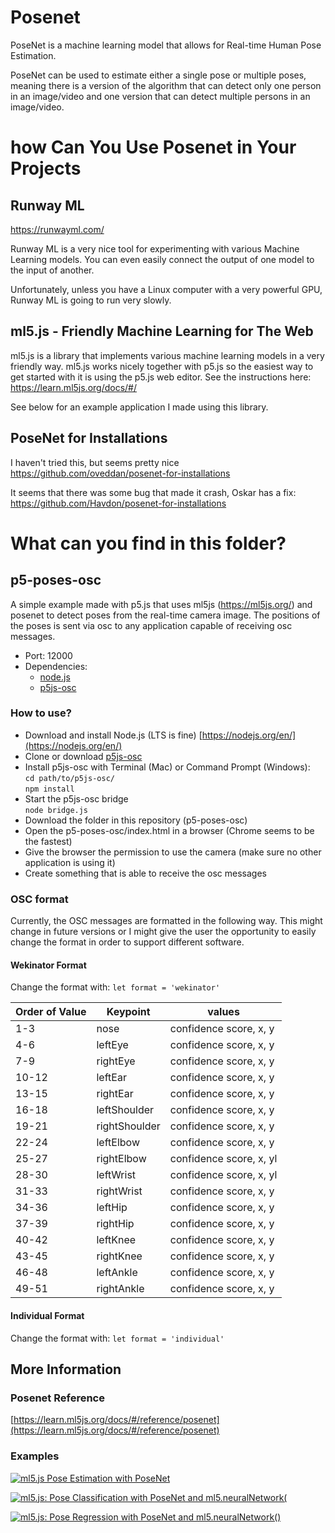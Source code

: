 # Posenet

PoseNet is a machine learning model that allows for Real-time Human Pose Estimation.

PoseNet can be used to estimate either a single pose or multiple poses, meaning there is a version of the algorithm that can detect only one person in an image/video and one version that can detect multiple persons in an image/video.

# how Can You Use Posenet in Your Projects

## Runway ML

https://runwayml.com/

Runway ML is a very nice tool for experimenting with various Machine Learning models. You can even easily connect the output of one model to the input of another.

Unfortunately, unless you have a Linux computer with a very powerful GPU, Runway ML is going to run very slowly.

## ml5.js - Friendly Machine Learning for The Web

ml5.js is a library that implements various machine learning models in a very friendly way. ml5.js works nicely together with p5.js so the easiest way to get started with it is using the p5.js web editor. See the instructions here: https://learn.ml5js.org/docs/#/

See below for an example application I made using this library.

## PoseNet for Installations

I haven't tried this, but seems pretty nice
https://github.com/oveddan/posenet-for-installations

It seems that there was some bug that made it crash, Oskar has a fix:
https://github.com/Havdon/posenet-for-installations

# What can you find in this folder?

## p5-poses-osc
A simple example made with p5.js that uses ml5js (https://ml5js.org/) and posenet to detect poses from the real-time camera image. The positions of the poses is sent via osc to any application capable of receiving osc messages.

- Port: 12000
- Dependencies: 
    - [node.js](https://nodejs.org/en/)
    - [p5js-osc](https://github.com/genekogan/p5js-osc)

### How to use?

- Download and install Node.js (LTS is fine) [https://nodejs.org/en/](https://nodejs.org/en/)
- Clone or download [p5js-osc](https://github.com/genekogan/p5js-osc)
- Install p5js-osc with Terminal (Mac) or Command Prompt (Windows):  
  `cd path/to/p5js-osc/`  
  `npm install`  
- Start the p5js-osc bridge  
  `node bridge.js`  
- Download the folder in this repository (p5-poses-osc)
- Open the p5-poses-osc/index.html in a browser (Chrome seems to be the fastest)
- Give the browser the permission to use the camera (make sure no other application is using it)
- Create something that is able to receive the osc messages

### OSC format

Currently, the OSC messages are formatted in the following way. This might change in future versions or I might give the user the opportunity to easily change the format in order to support different software.

#### Wekinator Format

Change the format with:
`let format = 'wekinator'`

| Order of Value | Keypoint  | values |
| ------------- | ------------- | ------------- |
| 1-3 | nose  | confidence score, x, y |
| 4-6| leftEye  | confidence score, x, y  |
| 7-9 | rightEye  | confidence score, x, y  |
| 10-12 | leftEar  | confidence score, x, y  |
| 13-15 | rightEar  | confidence score, x, y  |
| 16-18 | leftShoulder  | confidence score, x, y  |
| 19-21 | rightShoulder  | confidence score, x, y  |
| 22-24 | leftElbow  | confidence score, x, y  |
| 25-27 | rightElbow  | confidence score, x, yl  |
| 28-30 | leftWrist  | confidence score, x, yl  |
| 31-33 | rightWrist  | confidence score, x, y  |
| 34-36 | leftHip  | confidence score, x, y  |
| 37-39 | rightHip  | confidence score, x, y  |
| 40-42 | leftKnee  | confidence score, x, y  |
| 43-45  | rightKnee  | confidence score, x, y  |
| 46-48 | leftAnkle  | confidence score, x, y  |
| 49-51 | rightAnkle  | confidence score, x, y  |

#### Individual Format

Change the format with:
`let format = 'individual'`

## More Information

### Posenet Reference
[https://learn.ml5js.org/docs/#/reference/posenet](https://learn.ml5js.org/docs/#/reference/posenet)

### Examples
[![ml5.js Pose Estimation with PoseNet](http://img.youtube.com/vi/OIo-DIOkNVg/0.jpg)](http://www.youtube.com/watch?v=OIo-DIOkNVg "ml5.js Pose Estimation with PoseNet")

[![ml5.js: Pose Classification with PoseNet and ml5.neuralNetwork(](http://img.youtube.com/vi/FYgYyq-xqAw/0.jpg)](http://www.youtube.com/watch?v=FYgYyq-xqAw "ml5.js: Pose Classification with PoseNet and ml5.neuralNetwork(")

[![ml5.js: Pose Regression with PoseNet and ml5.neuralNetwork()](http://img.youtube.com/vi/lob74HqHYJ0/0.jpg)](http://www.youtube.com/watch?v=lob74HqHYJ0 "ml5.js: Pose Regression with PoseNet and ml5.neuralNetwork()")
